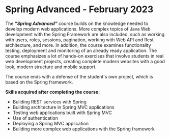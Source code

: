 # Spring Advanced - February 2023

The **_"Spring Advanced"_** course builds on the knowledge needed to develop modern web applications. More complex topics of Java Web development with the Spring Framework are also included, such as working with users, roles, sessions, pagination, working with Web API and Rest architecture, and more. In addition, the course examines functionality testing, deployment and monitoring of an already ready application. The course emphasizes a lot of hands-on exercises that involve students in real web development projects, creating complete modern websites with a good look, modern structure and mobile support.

The course ends with a defense of the student's own project, which is based on the Spring framework.

**Skills acquired after completing the course:**

- Building REST services with Spring
- Building architecture in Spring MVC applications
- Testing web applications built with Spring MVC
- Use of authentication
- Deploying a Spring MVC application
- Building more complex web applications with the Spring framework